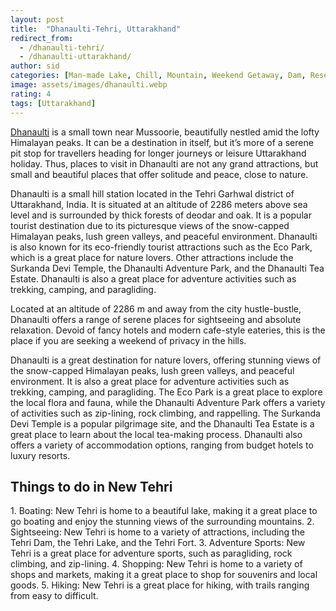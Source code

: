 ```yaml
---
layout: post
title:  "Dhanaulti-Tehri, Uttarakhand"
redirect_from:
  - /dhanaulti-tehri/
  - /dhanaulti-uttarakhand/
author: sid
categories: [Man-made Lake, Chill, Mountain, Weekend Getaway, Dam, Reservoir]
image: assets/images/dhanaulti.webp
rating: 4
tags: [Uttarakhand]
---
```

[Dhanaulti](https://www.justwravel.com/) is a small town near Mussoorie, beautifully nestled amid the lofty Himalayan peaks. It can be a destination in itself, but it’s more of a serene pit stop for travellers heading for longer journeys or leisure Uttarakhand holiday. Thus, places to visit in Dhanaulti are not any grand attractions, but small and beautiful places that offer solitude and peace, close to nature.

Dhanaulti is a small hill station located in the Tehri Garhwal district of Uttarakhand, India. It is situated at an altitude of 2286 meters above sea level and is surrounded by thick forests of deodar and oak. It is a popular tourist destination due to its picturesque views of the snow-capped Himalayan peaks, lush green valleys, and peaceful environment. Dhanaulti is also known for its eco-friendly tourist attractions such as the Eco Park, which is a great place for nature lovers. Other attractions include the Surkanda Devi Temple, the Dhanaulti Adventure Park, and the Dhanaulti Tea Estate. Dhanaulti is also a great place for adventure activities such as trekking, camping, and paragliding.

Located at an altitude of 2286 m and away from the city hustle-bustle, Dhanaulti offers a range of serene places for sightseeing and absolute relaxation. Devoid of fancy hotels and modern cafe-style eateries, this is the place if you are seeking a weekend of privacy in the hills.

Dhanaulti is a great destination for nature lovers, offering stunning views of the snow-capped Himalayan peaks, lush green valleys, and peaceful environment. It is also a great place for adventure activities such as trekking, camping, and paragliding. The Eco Park is a great place to explore the local flora and fauna, while the Dhanaulti Adventure Park offers a variety of activities such as zip-lining, rock climbing, and rappelling. The Surkanda Devi Temple is a popular pilgrimage site, and the Dhanaulti Tea Estate is a great place to learn about the local tea-making process. Dhanaulti also offers a variety of accommodation options, ranging from budget hotels to luxury resorts.

<h2>Things to do in New Tehri</h2>
1. Boating: New Tehri is home to a beautiful lake, making it a great place to go boating and enjoy the stunning views of the surrounding mountains.
2. Sightseeing: New Tehri is home to a variety of attractions, including the Tehri Dam, the Tehri Lake, and the Tehri Fort.
3. Adventure Sports: New Tehri is a great place for adventure sports, such as paragliding, rock climbing, and zip-lining.
4. Shopping: New Tehri is home to a variety of shops and markets, making it a great place to shop for souvenirs and local goods.
5. Hiking: New Tehri is a great place for hiking, with trails ranging from easy to difficult.


<div class="pa-carousel-widget" style="width:100%; height:480px; display:none;"
  data-link="https://www.justwravel.com/"
  data-title="Dhanaulti-Tehri, Uttarakhand"
  data-description="Man-made Lake, Chill, Mountain, Weekend Getaway, Dam, Reservoir"
  data-delay="3">
  <object data="https://lh3.googleusercontent.com/QqCc4QSwH964H5tpMC_6WT388ZF6szV4OY2usHoDPi7yPuew7Nb5ct1UHdhiKKhtqmE3YxrLZf6ORuXB7bpSU3y39P7bgFURUmxW_JQZ7aPjU4C7PhL20zz0PwujG2IJPL4Lgy6Y6gE=w960-rw-h720"></object>
  <object data="https://lh3.googleusercontent.com/HqsdOmhRpat6vteFZvI3MWt9j62b3r46ImWJK6JeynbjZtsWM5rGcLyl0eacMq-qRIe5JUNJiV_TBcFwPsCHTa14faUO62V7KOHqAXDV0TnG40b6pPq3Y7HMX5Icis9_2G3nN7_k2BM=w960-rw-h720"></object>
  <object data="https://lh3.googleusercontent.com/ZREOYkvYVgkloaZQa0JpUC7UmmNcstWq0oLeUNG6Znk-VLYUEOEHgQ8sqeTGlPSDSG8TJRD5EVC4kisEvGvE9exWDcYZWpZ_RnezptE-ql2HJ0ZG9xD4fvbJXg9KU69tVIydIWnEigg=w960-rw-h720"></object>
  <object data="https://lh3.googleusercontent.com/n8gYDI8Sqo3g0tJ05sEKNKC5vUXBZVvBF_J6rX15ZumGnMlskMABOWBadL7gLqCJD15rlttTo04Aoh5kY0lpCETcmN2w-eqr9VdtlZveBhSPUgSSi6Xys0VFHLUqqCd2n-bAAT7z4AA=w960-rw-h720"></object>
  <object data="https://lh3.googleusercontent.com/0q1hkNzeGjJVPE51sMK9LVAscVuIP4kkZQH4O68TCPhluFOImR_0g_rtOx9q07gcAmLr4hq97CdWAzH5CKYZwv_SJFxMR4Sdv3prg9Un9nj0cZhC65GXaHUyjJHdm9jErcPL95z_ttw=w960-rw-h720"></object>
  <object data="https://lh3.googleusercontent.com/QqK-wAI_JpzDQSae572NKbksAT8peK1yKhkRUY0ckNmQylIecZ2PAzC-hrIHVcqBndAYfupBrdg23zpyKfEuoFWKNXXbE8moFO_NetWg6nelrYfBo9j6Ef-7Y3O4trb1ngI7wKUpWNY=w960-rw-h720"></object>
  <object data="https://lh3.googleusercontent.com/fMAbXPhIt4MjFSXpFb3NfQ_5DwSSz7NXqtWFAiKZpbsZ3ewGK0uiXZ99SOhJZazdJEetwh6sNudyO4UaBLCeqOkMfxi_l4VOhlSv_7Oc7IbpR7ZnA8Mr6TAi6rhnPmQxQjAV1nt9DJQ=w960-rw-h720"></object>
  <object data="https://lh3.googleusercontent.com/MG4OXbvZJQvJ-tpZRjY65cMDVxx2UtQ34ev9FGW-z64ASHD2WJ9coil4XM8rEbrcevTxs1ySUSK6bWO_VpX-e4OosVvXMB17FiQAFtqEG-ubzJeeMlqm9OwxF0ofswYthGo3sU8Pr9Y=w960-rw-h720"></object>
  <object data="https://lh3.googleusercontent.com/YFL2_WCnOhDeaRPwdqErb_h8pKybDDl90oIV_dt2wMbaRs6Ol_JhKrfoPY3fbb0tK7PQYV2bQv1lkepepmC1VOsG4Zpq21_IH5-35a4zygitQk0ZqHdGeHtw_cUN5FqkuL-YczjKDTI=w960-rw-h720"></object>
  <object data="https://lh3.googleusercontent.com/7-aZOBRb8LubiAz5pQj0iwLQLNaqpvdeE2inbAfHlkI-A516s5vO_AIC6D0WSfICEGcUdyvDIL4kr9VkkNrAbqHpyjiSL-40dHpGjVu1hyJrikpTUHYWxfotBa_yZz3SWGk8WqfcqI4=w960-rw-h720"></object>
  <object data="https://lh3.googleusercontent.com/2EpbT7rzW89TvU7EYZMUicYXviR4jnOGda3CadRuP7QPUU4UjFaxRQh0qkaX5q3_ZdjcS7huEHN2jomr2S2_U2tMGjL0H8JWK_0NIGV59ec0O2pvh2runXfarvlTVor7KiauHbc4scs=w960-rw-h720"></object>
  <object data="https://lh3.googleusercontent.com/ZdisG4QJp9nFg_IZgk5ySKIr5EU1hOWOeN3Uxmc0ld5S5bJLWx7aYI3jEDHWpkE5MyXdRlQfgUUhjwoVGpTcA_ErEvD8ukHpHaC6S_4GXB31DTdmSgxGJ0iqR_w83biWonQsa63j3iU=w960-rw-h720"></object>
  <object data="https://lh3.googleusercontent.com/W_CuYMaq48cjmJ6Q9rboRbl9Ow2JBUqtit9oPNa1go2BACqFclpMxa0yqEkA70Qabz0UjdoGyL9YpQhb_wIwXDT5AD3xH7Fz-9FIQFjQgyk6JseLwcFKi155lzEx_eMdqD_AGHhyXms=w960-rw-h720"></object>
  <object data="https://lh3.googleusercontent.com/s7ry-UyqWHdamfm5zuuE7xHpHu846E7-N0r3uYfhmoPPu4_VImjD9xmTmf2u9W09kxLMrSc2yOfSxl8rJBzWXfJzH-o_L2C9bUsT64YTRAQPdbPebXPdNn7NLrl1huxR7ddpSLssOz4=w960-rw-h720"></object>
  <object data="https://lh3.googleusercontent.com/dKU5sTblVS5X6NhEX9FdR8Kv3mmriEenhawKXmmOFu5anp4sv_jCHJKO7JUWNYiyrOP21kvcekGsjfzu9b3MePWe3NG4X401NEWVwTd4e5QAdLUQhVoFs7OSTh_Sw7EPOdHaARMwGU4=w960-rw-h720"></object>
  <object data="https://lh3.googleusercontent.com/qtFqZwnldlscFk-rTNvPpJGiDe1ue7auoc7mktUEJjj_070xHS9wtI_pdMs7KGAtPJBVnXIpR3QHTukFDFaj16bEqr6UiKCDQ8xCuBi4FHzMGl9xUqjbDr8VQ_ba21BuNUTSbIToojY=w960-rw-h720"></object>
  <object data="https://lh3.googleusercontent.com/wi269o2amh1vsCCT5JUIPLJopO--16KsE_bTldkqq5WeSGlxM_uKMzGPsLOrb0dmI_f4rW9KJCugw3bypSJ5qtSS0SGwGP_0_Ee4Fv2FWxANT0n8bIp0YLuYfVQBWUJdd9Ut5nSz4tg=w960-rw-h720"></object>
  <object data="https://lh3.googleusercontent.com/lNVMYclZUhGKLbqw6hPfCp54lXZhevU2jQRVNhBXNF4r8zPsVtSQqpJzgYWOsuTXtE5KrfS5SloP4ILXEl9CPfxo5WDVTwxlSid1SNC_jF123u3fgYFCtzKE3Y8i52bcjRyu7TIMPh0=w960-rw-h720"></object>
  <object data="https://lh3.googleusercontent.com/1C5yaMLthgtgwUGc6yebDGdMbXUFiMdSpawkBqPH2rT1mNuI1qTpDZaUn5nm9GpEBmWtxAfzTx9S-dr8Q-OAi3XNz1YGnPnw7nI1oYLeTKcEZyzLd4zgFop4wGjCpTLOKmAyVMVt0hc=w960-rw-h720"></object>
  <object data="https://lh3.googleusercontent.com/4dQFMOQrXXmYGraP0AslPty6Y1jKk_K89xDZohgc9y4qJTOEE1rtnzRtvaITPJaSvhYmXvPY1XzP9mtsDwtLGZ4NoPLg1RnGIOGAJ9lBBt7XHVL9Lk6j6saqphVIewz7bACxHEaNsA0=w960-rw-h720"></object>
  <object data="https://lh3.googleusercontent.com/htTXV0Bulof4s8NbHVzxVL3ckEBDWvm5eP0c_3ehiLyVwHS2iAEXCwWLbKoppJk6e4qWw5uF_-wKwApfrwNu1Jj3UpVUf9psvE7XnfHZJuIt1gVMAV26qHj5KeqUFhuYj0rWDFsZeXE=w960-rw-h720"></object>
  <object data="https://lh3.googleusercontent.com/iaba_jJzG2gKZoytlXmmJXOWWSWdOSQZEn_gS8SJi5sbAml7efa4vL55lYb1g5A8PnSO0a6vhJKCfDHVgdUBKHkujBWMg9YljT3PwGYezE0hcwnW0XYrsSur63qWXwbJQq0abx5XRnU=w960-rw-h720"></object>
</div>
